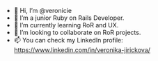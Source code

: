 - 👋 Hi, I’m @veronicie
- 👀 I’m a junior Ruby on Rails Developer.
- 🌱 I’m currently learning RoR and UX.
- 💞️ I’m looking to collaborate on RoR projects.
- 📫 You can check my LinkedIn profile: https://www.linkedin.com/in/veronika-jirickova/


